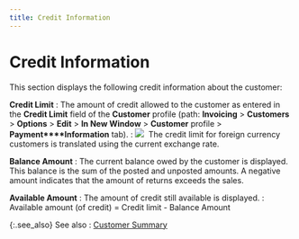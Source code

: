 ```yaml
---
title: Credit Information
---
```


# Credit Information


This section displays the following credit information about the customer:


**Credit Limit**
: The amount of credit allowed to the customer as  entered in the **Credit Limit** field  of the **Customer** profile (path:  **Invoicing** > **Customers**  > **Options** > **Edit**  > **In New Window** > **Customer** profile > **Payment****Information** tab).
: ![]({{site.mc_baseurl}}/img/note.gif)  The  credit limit for foreign currency customers is translated using the current  exchange rate.


**Balance Amount**
: The current balance owed by the customer is displayed.  This balance is the sum of the posted and unposted  amounts. A negative amount indicates that the amount of returns exceeds  the sales.


**Available Amount**
: The amount of credit still available is displayed.
: Available amount (of credit) = Credit limit - Balance  Amount


{:.see_also}
See also
: [Customer Summary]({{site.mc_baseurl}}/customer-profile-options/information-available/history/account-summary/customer_summary.html)
